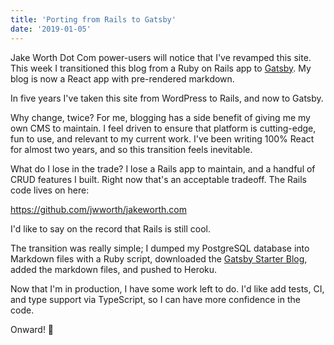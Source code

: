 ```yaml
---
title: 'Porting from Rails to Gatsby'
date: '2019-01-05'
---
```


Jake Worth Dot Com power-users will notice that I've revamped this site. This
week I transitioned this blog from a Ruby on Rails app to
[Gatsby](https://www.gatsbyjs.org/). My blog is now a React app with
pre-rendered markdown.

In five years I've taken this site from WordPress to Rails, and now to Gatsby.

Why change, twice? For me, blogging has a side benefit of giving me my own CMS
to maintain. I feel driven to ensure that platform is cutting-edge, fun to use,
and relevant to my current work. I've been writing 100% React for almost two years,
and so this transition feels inevitable.

What do I lose in the trade? I lose a Rails app to maintain, and a handful of
CRUD features I built. Right now that's an acceptable tradeoff. The Rails code
lives on here:

https://github.com/jwworth/jakeworth.com

I'd like to say on the record that Rails is still cool.

The transition was really simple; I dumped my PostgreSQL database into Markdown
files with a Ruby script, downloaded the [Gatsby Starter Blog][starter], added
the markdown files, and pushed to Heroku.

Now that I'm in production, I have some work left to do. I'd like add tests,
CI, and type support via TypeScript, so I can have more confidence in the code.

Onward! 🎉

[starter]: https://github.com/gatsbyjs/gatsby-starter-blog
